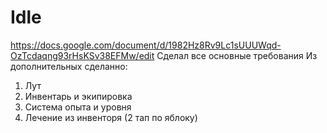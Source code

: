 # Idle
 https://docs.google.com/document/d/1982Hz8Rv9Lc1sUUUWqd-OzTcdaqng93rHsKSv38EFMw/edit
Сделал все основные требования
Из дополнительных сделанно:
1) Лут
2) Инвентарь и экипировка
3) Система опыта и уровня
4) Лечение из инвенторя (2 тап по яблоку)
